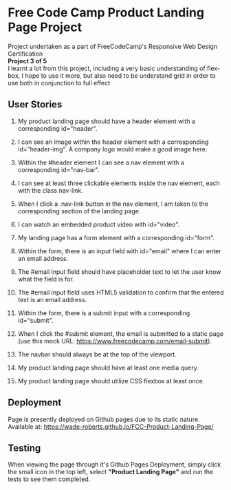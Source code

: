 # Free Code Camp Product Landing Page Project
Project undertaken as a part of FreeCodeCamp's Responsive Web Design Certification<br>
**Project 3 of 5**<br>
I learnt a lot from this project, including a very basic understanding of flex-box, I hope to use it more, but also need to be understand grid in order to use both in conjunction to full effect
## User Stories
1. My product landing page should have a header element with a corresponding id="header".

1. I can see an image within the header element with a corresponding id="header-img". A company logo would make a good image here.

1. Within the #header element I can see a nav element with a corresponding id="nav-bar".

1. I can see at least three clickable elements inside the nav element, each with the class nav-link.

1. When I click a .nav-link button in the nav element, I am taken to the corresponding section of the landing page.

1. I can watch an embedded product video with id="video".

1. My landing page has a form element with a corresponding id="form".

1. Within the form, there is an input field with id="email" where I can enter an email address.

1. The #email input field should have placeholder text to let the user know what the field is for.

1. The #email input field uses HTML5 validation to confirm that the entered text is an email address.

1. Within the form, there is a submit input with a corresponding id="submit".

1. When I click the #submit element, the email is submitted to a static page (use this mock URL: https://www.freecodecamp.com/email-submit).

1. The navbar should always be at the top of the viewport.

1. My product landing page should have at least one media query.

1. My product landing page should utilize CSS flexbox at least once.
## Deployment

Page is presently deployed on Github pages due to its static nature. Available at: https://wade-roberts.github.io/FCC-Product-Landing-Page/

## Testing
When viewing the page through it's Github Pages Deployment, simply click the small icon in the top left, select **"Product Landing Page"** and run the tests to see them completed. 
